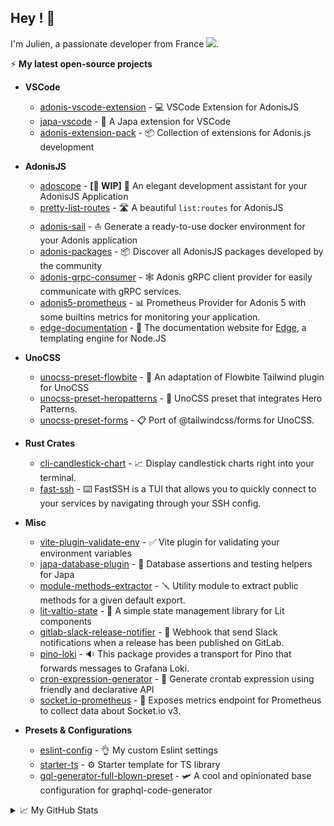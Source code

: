 ## Hey ! 🤙
<div align="">
  <p>
    I'm Julien, a passionate developer from France <img src="https://img.icons8.com/color/15/000000/france.png"/>. 
  </p>
</div>
 
⚡ **My latest open-source projects**
 
- **VSCode**
  - [adonis-vscode-extension](https://github.com/Julien-R44/adonis-vscode-extension) - 💻 VSCode Extension for AdonisJS
  - [japa-vscode](https://github.com/Julien-R44/japa-vscode) - 🧪 A Japa extension for VSCode
  - [adonis-extension-pack](https://github.com/Julien-R44/adonis-extension-pack) - 📦 Collection of extensions for Adonis.js development

- **AdonisJS**
  - [adoscope](https://github.com/Julien-R44/adoscope) - **[🚧 WIP]** 🔭 An elegant development assistant for your AdonisJS Application
  - [pretty-list-routes](https://github.com/Julien-R44/pretty-list-routes) - 🛣️ A beautiful `list:routes` for AdonisJS
  - [adonis-sail](https://github.com/Julien-R44/adonis-sail) - ⛵ Generate a ready-to-use docker environment for your Adonis application
  - [adonis-packages](https://github.com/adonisjs-community/adonis-packages) - 📦 Discover all AdonisJS packages developed by the community
  - [adonis-grpc-consumer](https://github.com/Julien-R44/adonis-grpc-consumer) - 🕸️ Adonis gRPC client provider for easily communicate with gRPC services.
  - [adonis5-prometheus](https://github.com/Julien-R44/adonis5-prometheus) - 📊 Prometheus Provider for Adonis 5 with some builtins metrics for monitoring your application.
  - [edge-documentation](https://github.com/edge-js/edge.adonisjs.com) - 📰 The documentation website for [Edge](http://edge.adonisjs.com), a templating engine for Node.JS

- **UnoCSS**
  - [unocss-preset-flowbite](https://github.com/Julien-R44/unocss-preset-flowbite) - 💅 An adaptation of Flowbite Tailwind plugin for UnoCSS
  - [unocss-preset-heropatterns](https://github.com/Julien-R44/unocss-preset-heropatterns) - 🏁 UnoCSS preset that integrates Hero Patterns.
  - [unocss-preset-forms](https://github.com/Julien-R44/unocss-preset-forms) - 📋 Port of @tailwindcss/forms for UnoCSS.
  
- **Rust Crates**
  - [cli-candlestick-chart](https://github.com/Julien-R44/cli-candlestick-chart) - 📈 Display candlestick charts right into your terminal.
  - [fast-ssh](https://github.com/Julien-R44/fast-ssh) - ⌨️ FastSSH is a TUI that allows you to quickly connect to your services by navigating through your SSH config. 

- **Misc**
  - [vite-plugin-validate-env](https://github.com/Julien-R44/vite-plugin-validate-env) - ✅ Vite plugin for validating your environment variables
  - [japa-database-plugin](https://github.com/Julien-R44/japa-database-plugin) - 💽 Database assertions and testing helpers for Japa
  - [module-methods-extractor](https://github.com/Julien-R44/module-methods-extractor) - 🪛 Utility module to extract public methods for a given default export.
  - [lit-valtio-state](https://github.com/Julien-R44/lit-valtio-state) - 🏪 A simple state management library for Lit components
  - [gitlab-slack-release-notifier](https://github.com/Julien-R44/gitlab-slack-release-notifier) - 🤖 Webhook that send Slack notifications when a release has been published on GitLab.
  - [pino-loki](https://github.com/Julien-R44/pino-loki) - 🔉 This package provides a transport for Pino that forwards messages to Grafana Loki.
  - [cron-expression-generator](https://github.com/Julien-R44/cron-expression-generator) - 🔧 Generate crontab expression using friendly and declarative API
  - [socket.io-prometheus](https://github.com/Julien-R44/socket.io-prometheus-v3) - 📡 Exposes metrics endpoint for Prometheus to collect data about Socket.io v3.
  
- **Presets & Configurations**
  - [eslint-config](https://github.com/Julien-R44/eslint-config) - 👌 My custom Eslint settings
  - [starter-ts](https://github.com/Julien-R44/starter-ts) - ⚙️ Starter template for TS library
  - [gql-generator-full-blown-preset](https://github.com/Julien-R44/gql-generator-full-blown-preset) - 🛩 A cool and opinionated base configuration for graphql-code-generator

<details>
  <summary>📈 My GitHub Stats</summary> 
  <h2>&#x1f4c8; GitHub Stats</h2>

  <a href="https://github.com/Julien-R44">
    <img align="center" src="https://github-readme-stats.vercel.app/api/top-langs/?username=julien-r44&&hide=html,makefile,c%2B%2B,c,vcl,groff,dockerfile,shell,objective-c&title_color=ffffff&text_color=c9cacc&icon_color=2bbc8a&bg_color=1d1f21&count_private=true&langs_count=3" />
  </a>
  &nbsp;&nbsp;
  <a href="https://github.com/Julien-R44">
    <img align="center" src="https://github-readme-stats.vercel.app/api?username=julien-r44&show_icons=true&line_height=27&count_private=true&title_color=ffffff&text_color=c9cacc&icon_color=2bbc8a&bg_color=1d1f21" />
  </a>
</details>
